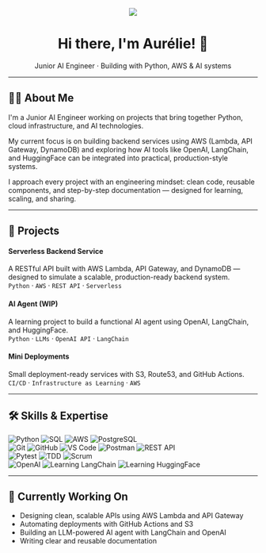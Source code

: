 <p align="center">
   <img src="https://capsule-render.vercel.app/api?type=waving&color=a0d9d7&height=150&text=Let%27s%20Connect!&fontSize=55&fontColor=ffffff&fontAlign=75&fontAlignY=45" />
</p>

<h1 align="center">Hi there, I'm Aurélie! 👋</h1>
<p align="center">
  Junior AI Engineer · Building with Python, AWS & AI systems
</p>

---

## 👩‍💻 About Me

I'm a Junior AI Engineer working on projects that bring together Python, cloud infrastructure, and AI technologies.

My current focus is on building backend services using AWS (Lambda, API Gateway, DynamoDB) and exploring how AI tools like OpenAI, LangChain, and HuggingFace can be integrated into practical, production-style systems.

I approach every project with an engineering mindset: clean code, reusable components, and step-by-step documentation — designed for learning, scaling, and sharing.

---

## 🚀 Projects

#### Serverless Backend Service  
A RESTful API built with AWS Lambda, API Gateway, and DynamoDB — designed to simulate a scalable, production-ready backend system.  
`Python` · `AWS` · `REST API` · `Serverless`

#### AI Agent (WIP)  
A learning project to build a functional AI agent using OpenAI, LangChain, and HuggingFace.  
`Python` · `LLMs` · `OpenAI API` · `LangChain`

#### Mini Deployments  
Small deployment-ready services with S3, Route53, and GitHub Actions.  
`CI/CD` · `Infrastructure as Learning` · `AWS`

---

## 🛠️ Skills & Expertise
<!-- 
- **Languages**: Python · SQL  
- **Cloud**: AWS Lambda · DynamoDB · API Gateway · S3 
- **AI / LLMs**: OpenAI API · LangChain · HuggingFace *(learning)*
- **Dev Tools**: Git · GitHub · VS Code · Postman · Pytest  
- **Concepts**: REST APIs · Test-Driven Development · Agile / Scrum
-->

<p align="left">
  <!-- Languages & Cloud -->
  <img alt="Python" src="https://img.shields.io/badge/Python-3776AB?style=flat&logo=python&logoColor=white" />
  <img alt="SQL" src="https://img.shields.io/badge/SQL-4479A1?style=flat&logo=postgresql&logoColor=white" />
  <img alt="AWS" src="https://img.shields.io/badge/AWS-232F3E?style=flat&logo=amazonaws&logoColor=orange" />
  <img alt="PostgreSQL" src="https://img.shields.io/badge/PostgreSQL-4169E1?style=flat&logo=postgresql&logoColor=white" /><br>

  <!-- Dev Tools -->
  <img alt="Git" src="https://img.shields.io/badge/Git-F05032?style=flat&logo=git&logoColor=white" />
  <img alt="GitHub" src="https://img.shields.io/badge/GitHub-181717?style=flat&logo=github&logoColor=white" />
  <img alt="VS Code" src="https://img.shields.io/badge/VS%20Code-007ACC?style=flat&logo=visualstudiocode&logoColor=white" />
  <img alt="Postman" src="https://img.shields.io/badge/Postman-FF6C37?style=flat&logo=postman&logoColor=white" />
  <img alt="REST API" src="https://img.shields.io/badge/REST-API-blue?style=flat&logo=fastapi&logoColor=white" /><br>

  <!-- Testing & Workflow -->
   <img alt="Pytest" src="https://img.shields.io/badge/Pytest-0A9EDC?style=flat&logo=pytest&logoColor=white" />
  <img alt="TDD" src="https://img.shields.io/badge/TDD-Test--Driven_Development-red?style=flat" />
  <img alt="Scrum" src="https://img.shields.io/badge/Scrum-Agile-blueviolet?style=flat&logo=jira&logoColor=white" /><br>

  <!-- AI & Learning -->
  <img alt="OpenAI" src="https://img.shields.io/badge/OpenAI-412991?style=flat&logo=openai&logoColor=white" />
  <img alt="Learning LangChain" src="https://img.shields.io/badge/Learning-LangChain-blue?style=flat&logo=openai&logoColor=white" />
  <img alt="Learning HuggingFace" src="https://img.shields.io/badge/Learning-HuggingFace-FCC42D?style=flat&logo=huggingface&logoColor=black" />
</p>

---

## 🌱 Currently Working On

- Designing clean, scalable APIs using AWS Lambda and API Gateway  
- Automating deployments with GitHub Actions and S3  
- Building an LLM-powered AI agent with LangChain and OpenAI  
- Writing clear and reusable documentation
